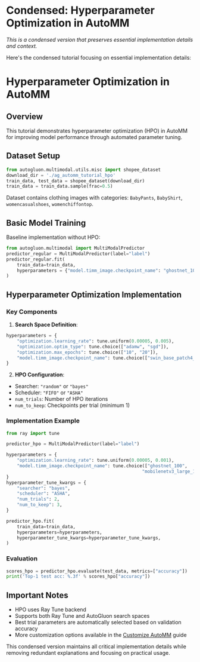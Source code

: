 # Condensed: Hyperparameter Optimization in AutoMM

*This is a condensed version that preserves essential implementation details and context.*

Here's the condensed tutorial focusing on essential implementation details:

# Hyperparameter Optimization in AutoMM

## Overview
This tutorial demonstrates hyperparameter optimization (HPO) in AutoMM for improving model performance through automated parameter tuning.

## Dataset Setup
```python
from autogluon.multimodal.utils.misc import shopee_dataset
download_dir = './ag_automm_tutorial_hpo'
train_data, test_data = shopee_dataset(download_dir)
train_data = train_data.sample(frac=0.5)
```
Dataset contains clothing images with categories: `BabyPants`, `BabyShirt`, `womencasualshoes`, `womenchiffontop`.

## Basic Model Training
Baseline implementation without HPO:
```python
from autogluon.multimodal import MultiModalPredictor
predictor_regular = MultiModalPredictor(label="label")
predictor_regular.fit(
    train_data=train_data,
    hyperparameters = {"model.timm_image.checkpoint_name": "ghostnet_100"}
)
```

## Hyperparameter Optimization Implementation

### Key Components
1. **Search Space Definition**:
```python
hyperparameters = {
    "optimization.learning_rate": tune.uniform(0.00005, 0.005),
    "optimization.optim_type": tune.choice(["adamw", "sgd"]),
    "optimization.max_epochs": tune.choice(["10", "20"]),
    "model.timm_image.checkpoint_name": tune.choice(["swin_base_patch4_window7_224", "convnext_base_in22ft1k"])
}
```

2. **HPO Configuration**:
- Searcher: `"random"` or `"bayes"`
- Scheduler: `"FIFO"` or `"ASHA"`
- `num_trials`: Number of HPO iterations
- `num_to_keep`: Checkpoints per trial (minimum 1)

### Implementation Example
```python
from ray import tune

predictor_hpo = MultiModalPredictor(label="label")

hyperparameters = {
    "optimization.learning_rate": tune.uniform(0.00005, 0.001),
    "model.timm_image.checkpoint_name": tune.choice(["ghostnet_100",
                                                   "mobilenetv3_large_100"])
}
hyperparameter_tune_kwargs = {
    "searcher": "bayes",
    "scheduler": "ASHA",
    "num_trials": 2,
    "num_to_keep": 3,
}

predictor_hpo.fit(
    train_data=train_data,
    hyperparameters=hyperparameters,
    hyperparameter_tune_kwargs=hyperparameter_tune_kwargs,
)
```

### Evaluation
```python
scores_hpo = predictor_hpo.evaluate(test_data, metrics=["accuracy"])
print('Top-1 test acc: %.3f' % scores_hpo["accuracy"])
```

## Important Notes
- HPO uses Ray Tune backend
- Supports both Ray Tune and AutoGluon search spaces
- Best trial parameters are automatically selected based on validation accuracy
- More customization options available in the [Customize AutoMM](customization.ipynb) guide

This condensed version maintains all critical implementation details while removing redundant explanations and focusing on practical usage.
